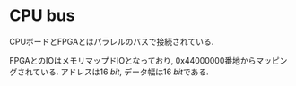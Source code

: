 # CPU bus

CPUボードとFPGAとはパラレルのバスで接続されている.

FPGAとのIOはメモリマップドIOとなっており, 0x44000000番地からマッピングされている.
アドレスは$\SI{16}{bit}$, データ幅は$\SI{16}{bit}$である.
